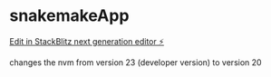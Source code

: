# snakemakeApp

[Edit in StackBlitz next generation editor ⚡️](https://stackblitz.com/~/github.com/DanielSolano1/snakemakeApp)

changes the nvm from version 23 (developer version) to version 20